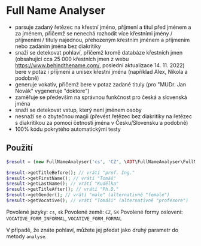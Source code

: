 # Full Name Analyser

- parsuje zadaný řetězec na křestní jméno, příjmení a titul před jménem a za jménem, přičemž se nenechá rozhodit více křestními jmény / příjmeními / tituly najednou, přehozeným křestním jménem a příjmením nebo zadáním jména bez diakritiky
- snaží se detekovat pohlaví, přičemž kromě databáze křestních jmen (obsahující cca 25 000 křestních jmen z webu https://www.behindthename.com/, poslední aktualizace 14. 11. 2022) bere v potaz i příjmení a unisex křestní jména (například Alex, Nikola a podobně)
- generuje vokativ, přičemž bere v potaz zadané tituly (pro "MUDr. Jan Novák" vygeneruje "doktore")
- zaměřuje se především na správnou funkčnost pro česká a slovenská jména
- snaží se detekovat vstup, který není jménem osoby
- nesnaží se o zbytečnou magii (převést řetězec bez diakritiky na řetězec s diakritikou za pomocí četnosti jména v Česku/Slovensku a podobně)
- 100% kódu pokrytého automatickými testy 

## Použití

```php
$result = (new FullNameAnalyser('cs', 'CZ', \ADT\FullNameAnalyser\FullNameAnalyser::VOCATIVE_FORM_INFORMAL))->anylyse('prof. Ing. Tomáš Kudělka, Ph.D.');

$result->getTitleBefore(); // vrátí "prof. Ing."
$result->getFirstName(); // vrátí "Tomáš"
$result->getLastName(); // vrátí "Kudělka"
$result->getTitleAfter(); // vrátí "Ph.D."
$result->getGender(); // vrátí "male" (alternativně "female")
$result->getVocative(); // vrátí "Tomáši" (alternativně "profesore")
```

Povolené jazyky: `cs`, `sk`
Povolené země: `CZ`, `SK`
Povolené formy oslovení: `VOCATIVE_FORM_INFORMAL`, `VOCATIVE_FORM_FORMAL`

V případě, že znáte pohlaví, můžete jej předat jako druhý parametr do metody `analyse`.